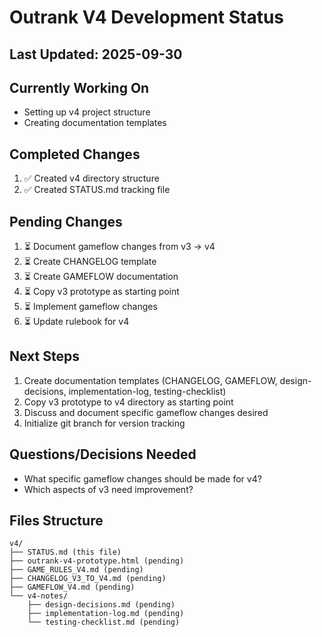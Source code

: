 # Outrank V4 Development Status

## Last Updated: 2025-09-30

## Currently Working On
- Setting up v4 project structure
- Creating documentation templates

## Completed Changes
1. ✅ Created v4 directory structure
2. ✅ Created STATUS.md tracking file

## Pending Changes
1. ⏳ Document gameflow changes from v3 → v4
2. ⏳ Create CHANGELOG template
3. ⏳ Create GAMEFLOW documentation
4. ⏳ Copy v3 prototype as starting point
5. ⏳ Implement gameflow changes
6. ⏳ Update rulebook for v4

## Next Steps
1. Create documentation templates (CHANGELOG, GAMEFLOW, design-decisions, implementation-log, testing-checklist)
2. Copy v3 prototype to v4 directory as starting point
3. Discuss and document specific gameflow changes desired
4. Initialize git branch for version tracking

## Questions/Decisions Needed
- What specific gameflow changes should be made for v4?
- Which aspects of v3 need improvement?

## Files Structure
```
v4/
├── STATUS.md (this file)
├── outrank-v4-prototype.html (pending)
├── GAME_RULES_V4.md (pending)
├── CHANGELOG_V3_TO_V4.md (pending)
├── GAMEFLOW_V4.md (pending)
└── v4-notes/
    ├── design-decisions.md (pending)
    ├── implementation-log.md (pending)
    └── testing-checklist.md (pending)
```

